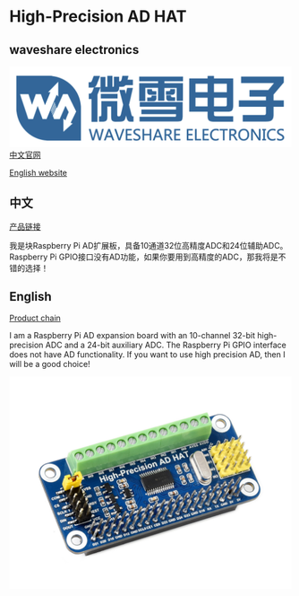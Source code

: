﻿# High-Precision AD HAT
## waveshare electronics
![waveshare_logo.png](waveshare_logo.png)
[中文官网](http://www.waveshare.net)

[English website](https://www.waveshare.com)

## 中文 ##
[产品链接](https://www.waveshare.net/shop/High-Precision-AD-HAT.htm)

我是块Raspberry Pi AD扩展板，具备10通道32位高精度ADC和24位辅助ADC。
Raspberry Pi GPIO接口没有AD功能，如果你要用到高精度的ADC，那我将是不错的选择！

## English ##
[Product chain](https://www.waveshare.com/18983.htm)

I am a Raspberry Pi AD expansion board with an 10-channel 32-bit high-precision ADC and a 24-bit auxiliary ADC.
The Raspberry Pi GPIO interface does not have AD functionality. If you want to use high precision AD, then I will be a good choice!

![High-Precision-AD-HAT.jpg](High-Precision-AD-HAT.jpg)